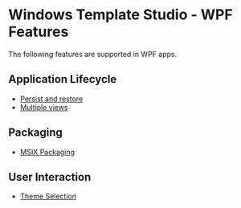 # Windows Template Studio - WPF Features

The following features are supported in WPF apps.

## Application Lifecycle

- [Persist and restore](./persist-and-restore.md)
- [Multiple views](./multiple-views.md)

## Packaging

- [MSIX Packaging](./msix-packaging.md)

## User Interaction

- [Theme Selection](./theme-selection.md)
